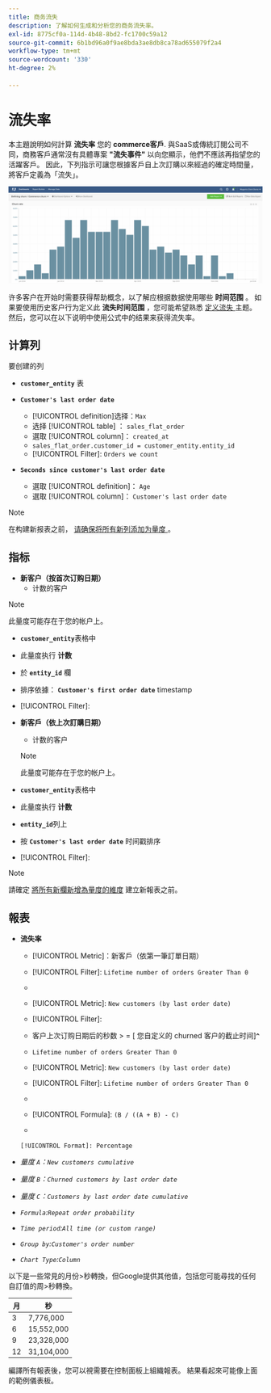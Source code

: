 ```yaml
---
title: 商务流失
description: 了解如何生成和分析您的商务流失率。
exl-id: 8775cf0a-114d-4b48-8bd2-fc1700c59a12
source-git-commit: 6b1bd96a0f9ae8bda3ae8db8ca78ad655079f2a4
workflow-type: tm+mt
source-wordcount: '330'
ht-degree: 2%

---
```


# 流失率

本主題說明如何計算 **流失率** 您的 **commerce客戶**. 與SaaS或傳統訂閱公司不同，商務客戶通常沒有具體專案 **&quot;流失事件&quot;** 以向您顯示，他們不應該再指望您的活躍客戶。 因此，下列指示可讓您根據客戶自上次訂購以來經過的確定時間量，將客戶定義為「流失」。

![](../../assets/Churn_rate_image.png)

许多客户在开始时需要获得帮助概念，以了解应根据数据使用哪些 **时间范围** 。 如果要使用历史客户行为定义此 **流失时间范围** ，您可能希望熟悉 [ 定义流失 ](../analysis/define-cust-churn.md) 主题。 然后，您可以在以下说明中使用公式中的结果来获得流失率。

## 计算列

要创建的列

* **`customer_entity`** 表
* **`Customer's last order date`**
   * [!UICONTROL definition]选择：`Max`
   * 选择 [!UICONTROL table] ： `sales_flat_order`
   * 選取 [!UICONTROL column]： `created_at`
   * `sales_flat_order.customer_id = customer_entity.entity_id`
   * [!UICONTROL Filter]: `Orders we count`

* **`Seconds since customer's last order date`**
   * 選取 [!UICONTROL definition]： `Age`
   * 選取 [!UICONTROL column]： `Customer's last order date`

>[!NOTE]
>
>在构建新报表之前， [ 请确保将所有新列添加为量度 ](../data-warehouse-mgr/manage-data-dimensions-metrics.md) 。

## 指标

* **新客户（按首次订购日期）**
   * 计数的客户

>[!NOTE]
>
>此量度可能存在于您的帐户上。

* **`customer_entity`**&#x200B;表格中
* 此量度执行 **计数**
* 於 **`entity_id`** 欄
* 排序依據： **`Customer's first order date`** timestamp
* [!UICONTROL Filter]:

* **新客戶（依上次訂購日期）**
   * 计数的客户

   >[!NOTE]
   >
   >此量度可能存在于您的帐户上。

* **`customer_entity`**&#x200B;表格中
* 此量度执行 **计数**
* **`entity_id`**&#x200B;列上
* 按 **`Customer's last order date`** 时间戳排序
* [!UICONTROL Filter]:

>[!NOTE]
>
>請確定 [將所有新欄新增為量度的維度](../data-warehouse-mgr/manage-data-dimensions-metrics.md) 建立新報表之前。

## 報表

* **流失率**
   * [!UICONTROL Metric]：新客戶（依第一筆訂單日期）
   * [!UICONTROL Filter]: `Lifetime number of orders Greater Than 0`
   * 
      [!UICONTROL Perspective]: `Cumulative`
   * [!UICONTROL Metric]: `New customers (by last order date)`
   * [!UICONTROL Filter]:
   * 客户上次订购日期后的秒数 > = [ 您自定义的 churned 客户的截止时间&#x200B;]**`^`**
   * `Lifetime number of orders Greater Than 0`

   * [!UICONTROL Metric]: `New customers (by last order date)`
   * [!UICONTROL Filter]: `Lifetime number of orders Greater Than 0`
   * 
      [!UICONTROL Perspective]: Cumulative
   * [!UICONTROL Formula]: `(B / ((A + B) - C)`
   * 

      [!UICONTROL Format]: Percentage

* *量度 `A`：`New customers cumulative`*
* *量度 `B`：`Churned customers by last order date`*
* *量度 `C`：`Customers by last order date cumulative`*
* *`Formula`:`Repeat order probability`*
* *`Time period`:`All time (or custom range)`*
* *`Group by`:`Customer's order number`*
* *`Chart Type`:`Column`*

以下是一些常見的月份>秒轉換，但Google提供其他值，包括您可能尋找的任何自訂值的周>秒轉換。

| **月** | **秒** |
|---|---|
| 3 | 7,776,000 |
| 6 | 15,552,000 |
| 9 | 23,328,000 |
| 12 | 31,104,000 |

編譯所有報表後，您可以視需要在控制面板上組織報表。 結果看起來可能像上面的範例儀表板。
